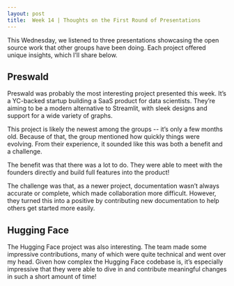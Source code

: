 ```yaml
---
layout: post
title:  Week 14 | Thoughts on the First Round of Presentations
---
```


This Wednesday, we listened to three presentations showcasing the open source work that other groups have been doing. Each project offered unique insights, which I’ll share below.

<!--more-->

## Preswald

Preswald was probably the most interesting project presented this week. It’s a YC-backed startup building a SaaS product for data scientists. They’re aiming to be a modern alternative to Streamlit, with sleek designs and support for a wide variety of graphs.

This project is likely the newest among the groups -- it’s only a few months old. Because of that, the group mentioned how quickly things were evolving. From their experience, it sounded like this was both a benefit and a challenge.

The benefit was that there was a lot to do. They were able to meet with the founders directly and build full features into the product!

The challenge was that, as a newer project, documentation wasn’t always accurate or complete, which made collaboration more difficult. However, they turned this into a positive by contributing new documentation to help others get started more easily.

## Hugging Face

The Hugging Face project was also interesting. The team made some impressive contributions, many of which were quite technical and went over my head. Given how complex the Hugging Face codebase is, it’s especially impressive that they were able to dive in and contribute meaningful changes in such a short amount of time!

